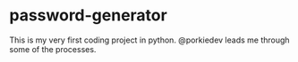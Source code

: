 # password-generator
This is my very first coding project in python. @porkiedev leads me through some of the processes.
